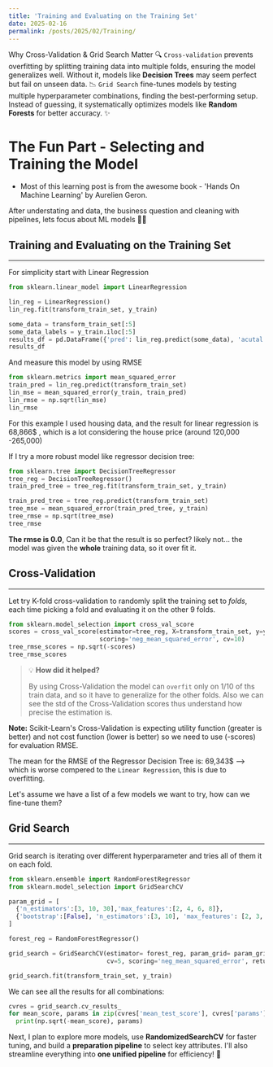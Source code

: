 ```yaml
---
title: 'Training and Evaluating on the Training Set'
date: 2025-02-16
permalink: /posts/2025/02/Training/
---
```

Why Cross-Validation & Grid Search Matter 🔍 `Cross-validation` prevents overfitting by splitting training data into multiple folds, ensuring the model generalizes well. Without it, models like **Decision Trees** may seem perfect but fail on unseen data. 📉 `Grid Search` fine-tunes models by testing multiple hyperparameter combinations, finding the best-performing setup. Instead of guessing, it systematically optimizes models like **Random Forests** for better accuracy. ✨


# The Fun Part - Selecting and Training the Model 
* Most of this learning post is from the awesome book - 'Hands On Machine Learning' by Aurelien Geron.

After understating and data, the business question and cleaning with pipelines, lets focus about ML models 🏄‍♀️

## Training and Evaluating on the Training Set
---

For simplicity start with Linear Regression
```python
from sklearn.linear_model import LinearRegression

lin_reg = LinearRegression()
lin_reg.fit(transform_train_set, y_train)

some_data = transform_train_set[:5]
some_data_labels = y_train.iloc[:5]
results_df = pd.DataFrame({'pred': lin_reg.predict(some_data), 'acutal':some_data_labels})
results_df
```
And measure this model by using RMSE

```python
from sklearn.metrics import mean_squared_error
train_pred = lin_reg.predict(transform_train_set)
lin_mse = mean_squared_error(y_train, train_pred)
lin_rmse = np.sqrt(lin_mse)
lin_rmse
```

For this example I used housing data, and the result for linear regression is 68,866$ , which is a lot considering the house price (around 120,000 -265,000)

If I try a more robust model like regressor decision tree:

```python
from sklearn.tree import DecisionTreeRegressor
tree_reg = DecisionTreeRegressor()
train_pred_tree = tree_reg.fit(transform_train_set, y_train)

train_pred_tree = tree_reg.predict(transform_train_set)
tree_mse = mean_squared_error(train_pred_tree, y_train)
tree_rmse = np.sqrt(tree_mse)
tree_rmse
```

**The rmse is 0.0**,  Can it be that the result is so perfect? likely not... the model was given the **whole** training data, so it over fit it. 
## Cross-Validation
---
Let try K-fold cross-validation to randomly split the training set to *folds*, each time picking a fold and evaluating it on the other 9 folds.
```python
from sklearn.model_selection import cross_val_score
scores = cross_val_score(estimator=tree_reg, X=transform_train_set, y=y_train,
                         scoring='neg_mean_squared_error', cv=10)
tree_rmse_scores = np.sqrt(-scores)
tree_rmse_scores
```
>💡 **How did it helped?**
> 
> By using Cross-Validation the model can `overfit` only on 1/10 of ths train data, and so it have to generalize for the other folds.
> Also we can see the std of the Cross-Validation scores thus understand how precise the estimation is.
<div class="note">
    <strong>Note:</strong> Scikit-Learn's Cross-Validation is expecting utility function (greater is better) and not cost function (lower is better)
    so we need to use (-scores) for evaluation RMSE.
</div>

The mean for the RMSE of the Regressor Decision Tree is: 69,343$ --> which is worse compered to the `Linear Regression`, this is due to overfitting.

Let's assume we have a list of a few models we want to try, how can we fine-tune them?

## Grid Search
---
Grid search is iterating over different hyperparameter and tries all of them it on each fold.
```python
from sklearn.ensemble import RandomForestRegressor
from sklearn.model_selection import GridSearchCV

param_grid = [
  {'n_estimators':[3, 10, 30],'max_features':[2, 4, 6, 8]},
  {'bootstrap':[False], 'n_estimators':[3, 10], 'max_features': [2, 3, 4]},
]

forest_reg = RandomForestRegressor()

grid_search = GridSearchCV(estimator= forest_reg, param_grid= param_grid,
                           cv=5, scoring='neg_mean_squared_error', return_train_score=True)

grid_search.fit(transform_train_set, y_train)
```
We can see all the results for all combinations:
```python
cvres = grid_search.cv_results_
for mean_score, params in zip(cvres['mean_test_score'], cvres['params']):
  print(np.sqrt(-mean_score), params)
```

Next, I plan to explore more models, use **RandomizedSearchCV** for faster tuning, and build a **preparation pipeline** to select key attributes. I'll also streamline everything into **one unified pipeline** for efficiency! 🎯




